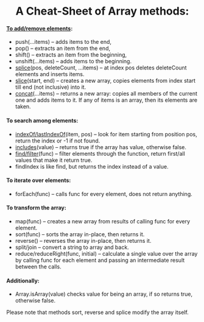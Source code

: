 <h1 align="center">A Cheat-Sheet of Array methods:</h1>

#### [To add/remove elements](https://javascript.info/array-methods#add-remove-items):
- push(...items) – adds items to the end,
- pop() – extracts an item from the end,
- shift() – extracts an item from the beginning,
- unshift(...items) – adds items to the beginning.
- [splice](https://javascript.info/array-methods#splice)(pos, deleteCount, ...items) – at index pos deletes deleteCount elements and inserts items.
- [slice](https://javascript.info/array-methods#slice)(start, end) – creates a new array, copies elements from index start till end (not inclusive) into it.
- [concat](https://javascript.info/array-methods#concat)(...items) – returns a new array: copies all members of the current one and adds items to it. If any of items is an array, then its elements are taken.

#### To search among elements:
- [indexOf/lastIndexOf](https://javascript.info/array-methods#indexof-lastindexof-and-includes)(item, pos) – look for item starting from position pos, return the index or -1 if not found.
- [includes](https://javascript.info/array-methods#indexof-lastindexof-and-includes)(value) – returns true if the array has value, otherwise false.
- [find/filter](https://javascript.info/array-methods#find-and-findindex-findlastindex)(func) – filter elements through the function, return first/all values that make it return true.
- findIndex is like find, but returns the index instead of a value.

#### To iterate over elements:
- forEach(func) – calls func for every element, does not return anything.
        
#### To transform the array:
- map(func) – creates a new array from results of calling func for every element.
- sort(func) – sorts the array in-place, then returns it.
- reverse() – reverses the array in-place, then returns it.
- split/join – convert a string to array and back.
- reduce/reduceRight(func, initial) – calculate a single value over the array by calling func for each element and passing an intermediate result between the calls.

#### Additionally:
- Array.isArray(value) checks value for being an array, if so returns true, otherwise false.

Please note that methods sort, reverse and splice modify the array itself.
